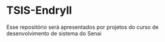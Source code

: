 # TSIS-Endryll
Esse repositório será apresentados por projetos do curso de desenvolvimento de sistema do Senai
